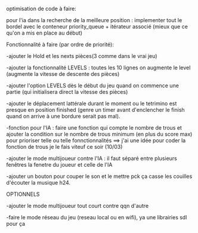 optimisation de code à faire:

pour l'ia dans la recherche de la meilleure position :
implementer tout le bordel avec le conteneur priority_queue + itérateur 
associé (mieux que ce qu'on a mis en place au début)


Fonctionnalité à faire (par ordre de priorité):

-ajouter le Hold et les nexts pièces(3 comme dans le vrai jeu)

-ajouter la fonctionnalité LEVELS : toutes les 10 lignes on augmente
le level (augmente la vitesse de descente des pièces)

-ajouter l'option LEVELS dès le début du jeu quand on commence une partie
(qui initialisera direct la vitesse des pièces)

-ajouter le déplacement lattérale durant le moment ou le tetrimino est 
presque en position finished (genre un timer avant d'enclencher le finish quand on arrive
à une bordure serait pas mal).

-fonction pour l'IA : faire une fonction qui compte le nombre de trous
et ajouter la condition sur le nombre de trous minimum (en plus du score max) 
pour prioriser telle ou telle fonnctionnalités
==> j'ai une idée pour coder la fonction de trous je le fais viteuf ce soir (10/03)

-ajouter le mode multijoueur contre l'IA : il faut séparé entre plusieurs fenêtres
la fenetre du joueur et celle de l'IA

-ajouter un bouton pour couper le son et le mettre pck ça casse les couilles 
d'écouter la musique h24.



OPTIONNELS 

-ajouter le mode multijoueur tout court contre qqn d'autre

-faire le mode réseau du jeu (reseau local ou en wifi), ya une librairies sdl pour 
ça